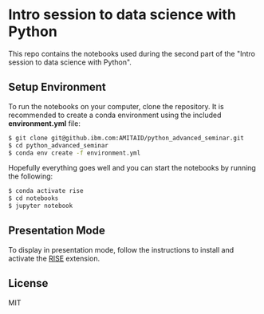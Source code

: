 # Intro session to data science with Python 

This repo contains the notebooks used during the second part
of the "Intro session to data science with Python".

## Setup Environment

To run the notebooks on your computer, clone the repository. It
is recommended to create a conda environment using the  included **environment.yml** file:
```sh
$ git clone git@github.ibm.com:AMITAID/python_advanced_seminar.git
$ cd python_advanced_seminar
$ conda env create -f environment.yml
```

Hopefully everything goes well and you can start the notebooks by running
the following:

```sh
$ conda activate rise
$ cd notebooks
$ jupyter notebook
```

## Presentation Mode

To display in presentation mode, follow the instructions to install and activate the [RISE](https://github.com/damianavila/RISE) extension.

License
----

MIT
